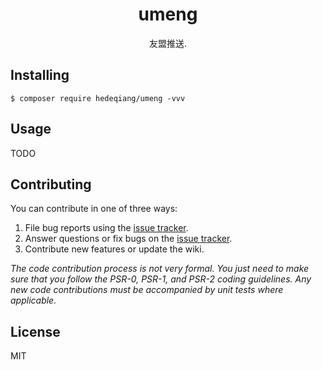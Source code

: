 <h1 align="center"> umeng </h1>

<p align="center"> 友盟推送.</p>


## Installing

```shell
$ composer require hedeqiang/umeng -vvv
```

## Usage

TODO

## Contributing

You can contribute in one of three ways:

1. File bug reports using the [issue tracker](https://github.com/hedeqiang/umeng/issues).
2. Answer questions or fix bugs on the [issue tracker](https://github.com/hedeqiang/umeng/issues).
3. Contribute new features or update the wiki.

_The code contribution process is not very formal. You just need to make sure that you follow the PSR-0, PSR-1, and PSR-2 coding guidelines. Any new code contributions must be accompanied by unit tests where applicable._

## License

MIT